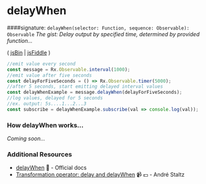 # delayWhen
####signature: `delayWhen(selector: Function, sequence: Observable): Observable`
*The gist: Delay output by specified time, determined by provided function...*

( [jsBin](http://jsbin.com/topohekuje/edit?js,console) | [jsFiddle](https://jsfiddle.net/btroncone/b057mxkL/) )

```js
//emit value every second
const message = Rx.Observable.interval(1000);
//emit value after five seconds
const delayForFiveSeconds = () => Rx.Observable.timer(5000);
//after 5 seconds, start emitting delayed interval values
const delayWhenExample = message.delayWhen(delayForFiveSeconds);
//log values, delayed for 5 seconds
//ex. output: 5s....1...2...3
const subscribe = delayWhenExample.subscribe(val => console.log(val));
```

### How delayWhen works...
*Coming soon...*


### Additional Resources
* [delayWhen](http://reactivex.io/rxjs/class/es6/Observable.js~Observable.html#instance-method-delayWhen) :newspaper: - Official docs
* [Transformation operator: delay and delayWhen](https://egghead.io/lessons/rxjs-transformation-operators-delay-and-delaywhen?course=rxjs-beyond-the-basics-operators-in-depth) :video_camera: :dollar: - André Staltz
